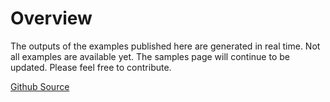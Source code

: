 # Overview

The outputs of the examples published here are generated in real time. Not all examples are available yet. The samples page will continue to be updated. Please feel free to contribute.

[Github Source](//github.com/mertasan/laravel-menu)
